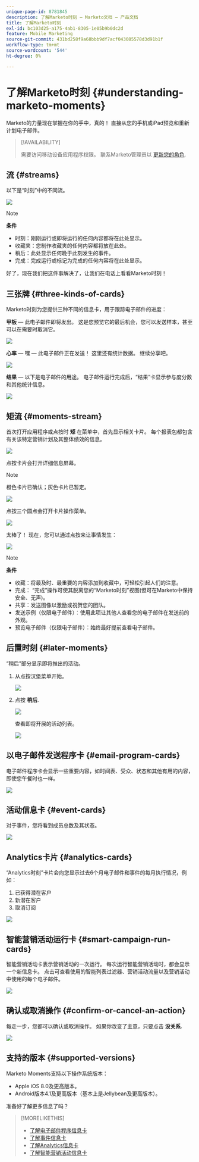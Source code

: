 ```yaml
---
unique-page-id: 8781845
description: 了解Marketo时刻 — Marketo文档 — 产品文档
title: 了解Marketo时刻
exl-id: bc103d25-a175-4ab1-8305-1e05b9b0dc2d
feature: Mobile Marketing
source-git-commit: 431bd258f9a68bbb9df7acf043085578d3d91b1f
workflow-type: tm+mt
source-wordcount: '544'
ht-degree: 0%

---
```


# 了解Marketo时刻 {#understanding-marketo-moments}

Marketo的力量现在掌握在你的手中，真的！ 直接从您的手机或iPad预览和重新计划电子邮件。

>[!AVAILABILITY]
>
>
>需要访问移动设备应用程序权限。 联系Marketo管理员以 [更新您的角色](/help/marketo/product-docs/administration/users-and-roles/managing-user-roles-and-permissions.md).

## 流 {#streams}

以下是“时刻”中的不同流。

![](assets/image2015-7-15-15-3a6-3a10.png)

>[!NOTE]
>
>**条件**
>
>* 时刻：刚刚运行或即将运行的任何内容都将在此处显示。
>* 收藏夹：您制作收藏夹的任何内容都将放在此处。
>* 稍后：此处显示任何晚于此刻发生的事件。
>* 完成：完成运行或标记为完成的任何内容将在此处显示。

好了，现在我们把这件事解决了，让我们在电话上看看Marketo时刻！

## 三张牌 {#three-kinds-of-cards}

Marketo时刻为您提供三种不同的信息卡，用于跟踪电子邮件的进度：

**甲板**  — 此电子邮件即将发出。 这是您预览它的最后机会，您可以发送样本，甚至可以在需要时取消它。

![](assets/image2015-7-17-11-3a25-3a48.png)

**心率**  — 嘿 — 此电子邮件正在发送！ 这里还有统计数据。 继续分享吧。

![](assets/image2015-7-17-11-3a27-3a22.png)

**结果**  — 以下是电子邮件的用途。 电子邮件运行完成后，“结果”卡显示参与度分数和其他统计信息。

![](assets/image2015-7-17-11-3a43-3a28.png)

## 矩流 {#moments-stream}

首次打开应用程序或点按时 **矩** 在菜单中，首先显示相关卡片。 每个报表包都包含有关该特定营销计划及其整体绩效的信息。

![](assets/image2015-7-15-10-3a46-3a19.png)

点按卡片会打开详细信息屏幕。

>[!NOTE]
>
>橙色卡片已确认；灰色卡片已暂定。

![](assets/image2015-9-25-9-3a37-3a26.png)

点按三个圆点会打开卡片操作菜单。

![](assets/image2015-7-15-10-3a47-3a34.png)

太棒了！ 现在，您可以通过点按来让事情发生：

![](assets/image2015-7-15-10-3a49-3a20.png)

>[!NOTE]
>
>**条件**
>
>* 收藏：将最及时、最重要的内容添加到收藏中，可轻松引起人们的注意。
>* 完成： “完成”操作可使其脱离您的“Marketo时刻”视图(但可在Marketo中保持安全、无声)。
>* 共享：发送图像以激励或祝贺您的团队。
>* 发送示例（仅限电子邮件）：使用此项让其他人查看您的电子邮件在发送前的外观。
>* 预览电子邮件（仅限电子邮件）：始终最好提前查看电子邮件。

## 后置时刻 {#later-moments}

“稍后”部分显示即将推出的活动。

1. 从点按汉堡菜单开始。

   ![](assets/image2015-7-15-10-3a52-3a5.png)

1. 点按 **稍后**.

   ![](assets/image2015-7-15-10-3a54-3a47.png)

   查看即将开展的活动列表。

   ![](assets/image2015-6-29-15-3a24-3a3.png)

## 以电子邮件发送程序卡 {#email-program-cards}

电子邮件程序卡会显示一些重要内容，如时间表、受众、状态和其他有用的内容，即使您午餐时也一样。

![](assets/image2015-6-29-15-3a31-3a57.png)

## 活动信息卡 {#event-cards}

对于事件，您将看到成员总数及其状态。

![](assets/image2015-6-29-15-3a39-3a12.png)

## Analytics卡片 {#analytics-cards}

“Analytics时刻”卡片会向您显示过去6个月电子邮件和事件的每月执行情况，例如：

1. 已获得潜在客户
1. 新潜在客户
1. 取消订阅

![](assets/image2015-7-6-13-3a26-3a33.png)

## 智能营销活动运行卡 {#smart-campaign-run-cards}

智能营销活动卡表示营销活动的一次运行。 每次运行智能营销活动时，都会显示一个新信息卡。 点击可查看使用的智能列表过滤器、营销活动流量以及营销活动中使用的每个电子邮件。

![](assets/image2015-9-23-11-3a0-3a54.png)

## 确认或取消操作 {#confirm-or-cancel-an-action}

每走一步，您都可以确认或取消操作。 如果你改变了主意，只要点击 **没关系**.

![](assets/image2015-7-14-17-3a11-3a29.png)

## 支持的版本  {#supported-versions}

Marketo Moments支持以下操作系统版本：

* Apple iOS 8.0及更高版本。
* Android版本4.1及更高版本（基本上是Jellybean及更高版本）。

准备好了解更多信息了吗？

>[!MORELIKETHIS]
>
>* [了解电子邮件程序信息卡](/help/marketo/product-docs/core-marketo-concepts/mobile-apps/marketo-moments/understanding-moments/understanding-email-program-cards.md)
>* [了解事件信息卡](/help/marketo/product-docs/core-marketo-concepts/mobile-apps/marketo-moments/understanding-moments/understanding-event-cards.md)
>* [了解Analytics信息卡](/help/marketo/product-docs/core-marketo-concepts/mobile-apps/marketo-moments/understanding-moments/understanding-analytics-cards.md)
>* [了解智能营销活动信息卡](/help/marketo/product-docs/core-marketo-concepts/mobile-apps/marketo-moments/understanding-moments/understanding-smart-campaign-cards.md)
